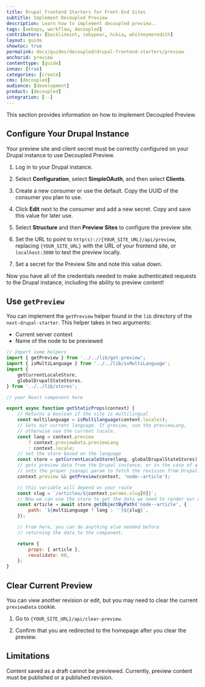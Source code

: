 ```yaml
---
title: Drupal Frontend Starters for Front-End Sites
subtitle: Implement Decoupled Preview
description: Learn how to implement decoupled preview..
tags: [webops, workflow, decoupled]
contributors: [backlineint, cobypear, hckia, whitneymeredith]
layout: guide
showtoc: true
permalink: docs/guides/decoupled/drupal-frontend-starters/preview
anchorid: preview
contenttype: [guide]
innav: [true]
categories: [create]
cms: [decoupled]
audience: [development]
product: [decoupled]
integration: [--]
---
```


This section provides information on how to implement Decoupled Preview.

## Configure Your Drupal Instance

Your preview site and client secret must be correctly configured on your Drupal instance to use Decoupled Preview.

1. Log in to your Drupal instance.
1. Select **Configuration**, select **SimpleOAuth**, and then select **Clients**.
1. Create a new consumer or use the default. Copy the UUID of the consumer you plan to use.
1. Click **Edit** next to the consumer and add a new secret. Copy and save this value for later use.

1. Select **Structure** and then **Preview Sites** to configure the preview
site.

1. Set the URL to point to `http(s)://{YOUR_SITE_URL}/api/preview`, replacing
`{YOUR_SITE_URL}` with the URL of your frontend site, or `localhost:3000` to test the preview locally.

1. Set a secret for the Preview Site and note this value down.

Now you have all of the credentials needed to make authenticated requests to the Drupal instance, including the ability to preview content!

## Use `getPreview`

You can implement the `getPreview` helper found in the `lib` directory of the `next-drupal-starter`. This helper takes in two arguments:

- Current server context
- Name of the node to be previewed

```js
// Import some helpers
import { getPreview } from '../../lib/get-preview';
import { isMultiLanguage } from '../../lib/isMultiLanguage';
import {
	getCurrentLocaleStore,
	globalDrupalStateStores,
} from '../../lib/stores';

// your React component here

export async function getStaticProps(context) {
	// Returns a boolean if the site is multilingual
	const multilanguage = isMultilanguage(context.locales);
	// Sets our current language. If preview, use the previewLang,
	// otherwise use the current locale.
	const lang = context.preview
		? context.previewData.previewLang
		: context.locale;
	// set the store based on the language
	const store = getCurrentLocaleStore(lang, globalDrupalStateStores);
	// gets preview data from the Drupal instance, or in the case of a revision,
	// sets the proper jsonapi param to fetch the revision from Drupal.
	context.preview && getPreview(context, 'node--article');

	// this variable will depend on your route
	const slug = `/articles/${context.params.slug[0]}`;
	// Now we can use the store to get the data we need to render our component
	const article = await store.getObjectByPath('node--article', {
		path: `${multiLanguage ? lang : ''}${slug}`,
	});

	// From here, you can do anything else needed before
	// returning the data to the component.

	return {
		props: { article },
		revalidate: 60,
	};
}
```

## Clear Current Preview

You can view another revision or edit, but you may need to clear the
current `previewData` cookie.

1. Go to `{YOUR_SITE_URL}/api/clear-preview`.

1. Confirm that you are redirected to the homepage after you clear the preview.

## Limitations

Content saved as a draft cannot be previewed. Currently, preview
content must be published or a published revision.

